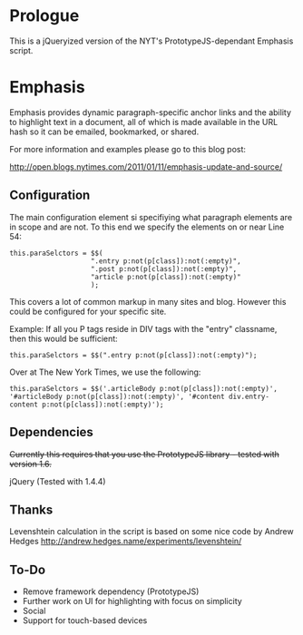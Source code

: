 Prologue
========

This is a jQueryized version of the NYT's PrototypeJS-dependant Emphasis script.

Emphasis
========

Emphasis provides dynamic paragraph-specific anchor links and the ability to highlight text in a document,
all of which is made available in the URL hash so it can be emailed, bookmarked, or shared.

For more information and examples please go to this blog post:

http://open.blogs.nytimes.com/2011/01/11/emphasis-update-and-source/

Configuration
-------------

The main configuration element si specifiying what paragraph elements are in scope and are not. To this end
we specify the elements on or near Line 54:

    this.paraSelctors = $$(
                        ".entry p:not(p[class]):not(:empty)",
                        ".post p:not(p[class]):not(:empty)", 
                        "article p:not(p[class]):not(:empty)"
                        );

This covers a lot of common markup in many sites and blog. However this could be configured for your specific site.

Example: If all you P tags reside in DIV tags with the "entry" classname, then this would be sufficient:

    this.paraSelctors = $$(".entry p:not(p[class]):not(:empty)");

Over at The New York Times, we use the following:

    this.paraSelctors = $$('.articleBody p:not(p[class]):not(:empty)', '#articleBody p:not(p[class]):not(:empty)', '#content div.entry-content p:not(p[class]):not(:empty)');

Dependencies
------------
<strike>Currently this requires that you use the PrototypeJS library - tested with version 1.6.</strike>

jQuery (Tested with 1.4.4)

Thanks
------

Levenshtein calculation in the script is based on some nice code by Andrew Hedges
http://andrew.hedges.name/experiments/levenshtein/

To-Do
-----

 - Remove framework dependency (PrototypeJS)
 - Further work on UI for highlighting with focus on simplicity
 - Social
 - Support for touch-based devices
